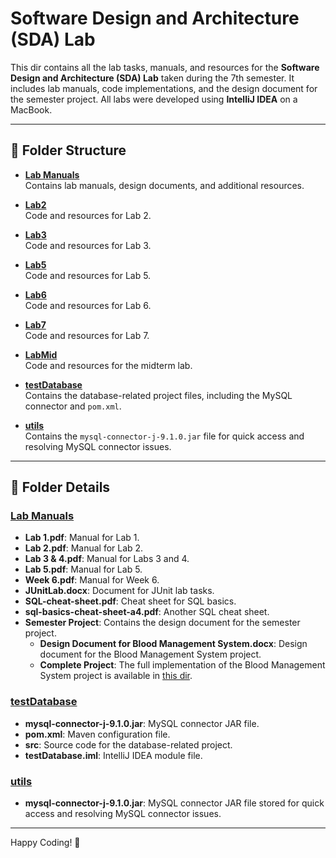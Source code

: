 # Software Design and Architecture (SDA) Lab

This dir contains all the lab tasks, manuals, and resources for the **Software Design and Architecture (SDA) Lab** taken during the 7th semester. It includes lab manuals, code implementations, and the design document for the semester project. All labs were developed using **IntelliJ IDEA** on a MacBook.

---

## 📁 Folder Structure

- [**Lab Manuals**](#lab-manuals)  
  Contains lab manuals, design documents, and additional resources.

- [**Lab2**](#lab2)  
  Code and resources for Lab 2.

- [**Lab3**](#lab3)  
  Code and resources for Lab 3.

- [**Lab5**](#lab5)  
  Code and resources for Lab 5.

- [**Lab6**](#lab6)  
  Code and resources for Lab 6.

- [**Lab7**](#lab7)  
  Code and resources for Lab 7.

- [**LabMid**](#labmid)  
  Code and resources for the midterm lab.

- [**testDatabase**](#testdatabase)  
  Contains the database-related project files, including the MySQL connector and `pom.xml`.

- [**utils**](#utils)  
  Contains the `mysql-connector-j-9.1.0.jar` file for quick access and resolving MySQL connector issues.

---

## 📂 Folder Details

### [Lab Manuals](#lab-manuals)

- **Lab 1.pdf**: Manual for Lab 1.
- **Lab 2.pdf**: Manual for Lab 2.
- **Lab 3 & 4.pdf**: Manual for Labs 3 and 4.
- **Lab 5.pdf**: Manual for Lab 5.
- **Week 6.pdf**: Manual for Week 6.
- **JUnitLab.docx**: Document for JUnit lab tasks.
- **SQL-cheat-sheet.pdf**: Cheat sheet for SQL basics.
- **sql-basics-cheat-sheet-a4.pdf**: Another SQL cheat sheet.
- **Semester Project**: Contains the design document for the semester project.
  - **Design Document for Blood Management System.docx**: Design document for the Blood Management System project.
  - **Complete Project**: The full implementation of the Blood Management System project is available in [this dir](https://github.com/WaliMuhammadAhmad/bloodDonation).

### [testDatabase](#testdatabase)

- **mysql-connector-j-9.1.0.jar**: MySQL connector JAR file.
- **pom.xml**: Maven configuration file.
- **src**: Source code for the database-related project.
- **testDatabase.iml**: IntelliJ IDEA module file.

### [utils](#utils)

- **mysql-connector-j-9.1.0.jar**: MySQL connector JAR file stored for quick access and resolving MySQL connector issues.

---

Happy Coding! 🚀
